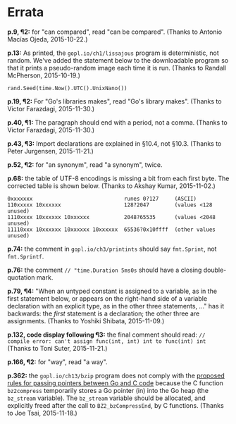 # Errata

**p.9, ¶2:** for "can compared", read "can be compared".
    (Thanks to Antonio Macías Ojeda, 2015-10-22.)

**p.13:** As printed, the <code>gopl.io/ch1/lissajous</code> program
is deterministic, not random.  We've added the statement below to
the downloadable program so that it prints a pseudo-random image
each time it is run. (Thanks to Randall McPherson, 2015-10-19.)

`rand.Seed(time.Now().UTC().UnixNano())`

**p.19, ¶2:** For "Go's libraries makes", read "Go's library makes". (Thanks to Victor Farazdagi, 2015-11-30.)

**p.40, ¶1:** The paragraph should end with a period, not a comma. (Thanks to Victor Farazdagi, 2015-11-30.)

**p.43, ¶3:** Import declarations are explained in §10.4, not §10.3. (Thanks to Peter Jurgensen, 2015-11-21.)

**p.52, ¶2:** for "an synonym", read "a synonym", twice.


**p.68:** the table of UTF-8 encodings is missing a bit from each first byte.
The corrected table is shown below.  (Thanks to Akshay Kumar, 2015-11-02.)
  
```
0xxxxxxx                             runes 0?127     (ASCII)
110xxxxx 10xxxxxx                    128?2047        (values <128 unused)
1110xxxx 10xxxxxx 10xxxxxx           2048?65535      (values <2048 unused)
11110xxx 10xxxxxx 10xxxxxx 10xxxxxx  65536?0x10ffff  (other values unused)
```

**p.74:** the comment in <code>gopl.io/ch3/printints</code> should say
`fmt.Sprint`, not `fmt.Sprintf`.


**p.76:** the comment `// "time.Duration 5ms0s` should have a closing double-quotation mark.


**p.79, ¶4:** "When an untyped constant is
assigned to a variable, as in the first statement below, or
appears on the right-hand side of a variable declaration with an
explicit type, as in the other three statements, ..." has it backwards:
the <i>first</i>
statement is a declaration; the other three are assignments.
(Thanks to Yoshiki Shibata, 2015-11-09.)

**p.132, code display following ¶3:** the final comment should read:
`// compile error: can't assign func(int, int) int to func(int) int`
(Thanks to Toni Suter, 2015-11-21.)

**p.166, ¶2:** for "way", read "a way".

**p.362:** the `gopl.io/ch13/bzip` program does not comply with the [proposed rules for passing pointers between Go and C code](https://github.com/golang/proposal/blob/master/design/12416-cgo-pointers.md) because the C function `bz2compress` temporarily stores a Go pointer (in) into the Go heap (the `bz_stream` variable). The `bz_stream` variable should be allocated, and explicitly freed after the call to `BZ2_bzCompressEnd`, by C functions. (Thanks to Joe Tsai, 2015-11-18.)